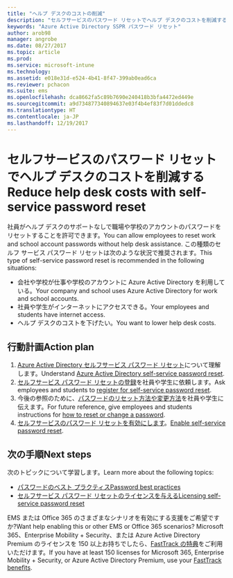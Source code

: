 ```yaml
---
title: "ヘルプ デスクのコストの削減"
description: "セルフサービスのパスワード リセットでヘルプ デスクのコストを削減する"
keywords: "Azure Active Directory SSPR パスワード リセット"
author: arob98
manager: angrobe
ms.date: 08/27/2017
ms.topic: article
ms.prod: 
ms.service: microsoft-intune
ms.technology: 
ms.assetid: e018e31d-e524-4b41-8f47-399ab0ead6ca
ms.reviewer: pchacon
ms.suite: ems
ms.openlocfilehash: dca8662fa5c89b7690e240418b3bfa4472ed449e
ms.sourcegitcommit: a9d734877340894637e03f4b4ef83f7d01ddedc8
ms.translationtype: HT
ms.contentlocale: ja-JP
ms.lasthandoff: 12/19/2017
---
```

# <a name="reduce-help-desk-costs-with-self-service-password-reset"></a><span data-ttu-id="7367d-104">セルフサービスのパスワード リセットでヘルプ デスクのコストを削減する</span><span class="sxs-lookup"><span data-stu-id="7367d-104">Reduce help desk costs with self-service password reset</span></span>

<span data-ttu-id="7367d-105">社員がヘルプ デスクのサポートなしで職場や学校のアカウントのパスワードをリセットすることを許可できます。</span><span class="sxs-lookup"><span data-stu-id="7367d-105">You can allow employees to reset work and school account passwords without help desk assistance.</span></span> <span data-ttu-id="7367d-106">この種類のセルフ サービス パスワード リセットは次のような状況で推奨されます。</span><span class="sxs-lookup"><span data-stu-id="7367d-106">This type of self-service password reset is recommended in the following situations:</span></span>
* <span data-ttu-id="7367d-107">会社や学校が仕事や学校のアカウントに Azure Active Directory を利用している。</span><span class="sxs-lookup"><span data-stu-id="7367d-107">Your company and school uses Azure Active Directory for work and school accounts.</span></span>
* <span data-ttu-id="7367d-108">社員や学生がインターネットにアクセスできる。</span><span class="sxs-lookup"><span data-stu-id="7367d-108">Your employees and students have internet access.</span></span>
* <span data-ttu-id="7367d-109">ヘルプ デスクのコストを下げたい。</span><span class="sxs-lookup"><span data-stu-id="7367d-109">You want to lower help desk costs.</span></span>

## <a name="action-plan"></a><span data-ttu-id="7367d-110">行動計画</span><span class="sxs-lookup"><span data-stu-id="7367d-110">Action plan</span></span>

1. <span data-ttu-id="7367d-111">[Azure Active Directory セルフサービス パスワード リセット](https://docs.microsoft.com/azure/active-directory/active-directory-passwords-overview)について理解します。</span><span class="sxs-lookup"><span data-stu-id="7367d-111">Understand [Azure Active Directory self-service password reset](https://docs.microsoft.com/azure/active-directory/active-directory-passwords-overview).</span></span> 
2. <span data-ttu-id="7367d-112">[セルフサービス パスワード リセットの登録](https://docs.microsoft.com/azure/active-directory/active-directory-passwords-reset-register)を社員や学生に依頼します。</span><span class="sxs-lookup"><span data-stu-id="7367d-112">Ask employees and students to [register for self-service password reset](https://docs.microsoft.com/azure/active-directory/active-directory-passwords-reset-register).</span></span>
3. <span data-ttu-id="7367d-113">今後の参照のために、[パスワードのリセット方法や変更方法](https://docs.microsoft.com/azure/active-directory/active-directory-passwords-update-your-own-password)を社員や学生に伝えます。</span><span class="sxs-lookup"><span data-stu-id="7367d-113">For future reference, give employees and students instructions for [how to reset or change a password](https://docs.microsoft.com/azure/active-directory/active-directory-passwords-update-your-own-password).</span></span>
4. <span data-ttu-id="7367d-114">[セルフサービスのパスワード リセットを有効にします](https://docs.microsoft.com/azure/active-directory/active-directory-passwords-getting-started)。</span><span class="sxs-lookup"><span data-stu-id="7367d-114">[Enable self-service password reset](https://docs.microsoft.com/azure/active-directory/active-directory-passwords-getting-started).</span></span>

## <a name="next-steps"></a><span data-ttu-id="7367d-115">次の手順</span><span class="sxs-lookup"><span data-stu-id="7367d-115">Next steps</span></span>

<span data-ttu-id="7367d-116">次のトピックについて学習します。</span><span class="sxs-lookup"><span data-stu-id="7367d-116">Learn more about the following topics:</span></span>
* [<span data-ttu-id="7367d-117">パスワードのベスト プラクティス</span><span class="sxs-lookup"><span data-stu-id="7367d-117">Password best practices</span></span>](https://docs.microsoft.com/azure/active-directory/active-directory-secure-passwordsd) 
* [<span data-ttu-id="7367d-118">セルフサービス パスワード リセットのライセンスを与える</span><span class="sxs-lookup"><span data-stu-id="7367d-118">Licensing self-service password reset</span></span>](https://docs.microsoft.com/azure/active-directory/active-directory-secure-passwords)

<span data-ttu-id="7367d-119">EMS または Office 365 のさまざまなシナリオを有効にする支援をご希望ですか?</span><span class="sxs-lookup"><span data-stu-id="7367d-119">Want help enabling this or other EMS or Office 365 scenarios?</span></span> <span data-ttu-id="7367d-120">Microsoft 365、Enterprise Mobility + Security、または Azure Active Directory Premium のライセンスを 150 以上お持ちでしたら、[FastTrack の特典](https://docs.microsoft.com/enterprise-mobility-security/solutions/enterprise-mobility-fasttrack-program)をご利用いただけます。</span><span class="sxs-lookup"><span data-stu-id="7367d-120">If you have at least 150 licenses for Microsoft 365, Enterprise Mobility + Security, or Azure Active Directory Premium, use your [FastTrack benefits](https://docs.microsoft.com/enterprise-mobility-security/solutions/enterprise-mobility-fasttrack-program).</span></span>